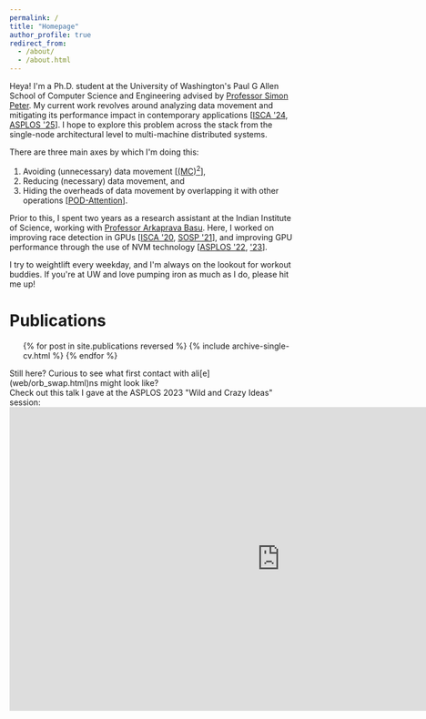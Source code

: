```yaml
---
permalink: /
title: "Homepage"
author_profile: true
redirect_from: 
  - /about/
  - /about.html
---
```


Heya! I'm a Ph.D. student at the University of Washington's Paul G Allen School of Computer Science and Engineering advised by [Professor Simon Peter](https://homes.cs.washington.edu/~simpeter/). 
My current work revolves around analyzing data movement and mitigating its performance impact in contemporary applications [[ISCA '24](/publication/ISCA24-MCSquare), [ASPLOS '25](/publication/ASPLOS25-POD-Attention)]. 
I hope to explore this problem across the stack from the single-node architectural level to multi-machine distributed systems.

There are three main axes by which I'm doing this:     
1) Avoiding (unnecessary) data movement [[(MC)<sup>2</sup>](/publication/ISCA24-MCSquare)],     
2) Reducing (necessary) data movement, and     
3) Hiding the overheads of data movement by overlapping it with other operations [[POD-Attention](/publication/ASPLOS25-POD-Attention)].


Prior to this, I spent two years as a research assistant at the Indian Institute of Science, working with [Professor Arkaprava Basu](https://www.csa.iisc.ac.in/~arkapravab/). Here, I worked on improving race detection in GPUs [[ISCA '20](https://dl.acm.org/doi/10.1109/ISCA45697.2020.00088), [SOSP '21](https://dl.acm.org/doi/10.1145/3477132.3483545)], and improving GPU performance through the use of NVM technology [[ASPLOS '22](https://dl.acm.org/doi/abs/10.1145/3503222.3507758), ['23](https://dl.acm.org/doi/10.1145/3575693.3575749)].

I try to weightlift every weekday, and I'm always on the lookout for workout buddies. If you're at UW and love pumping iron as much as I do, please hit me up!

Publications
======
  <ul>{% for post in site.publications reversed %}
    {% include archive-single-cv.html %}
  {% endfor %}</ul>

<p class="divider__line"></p>
Still here? 
Curious to see what first contact with ali[e](web/orb_swap.html)ns might look like? <br>
Check out this talk I gave at the ASPLOS 2023 "Wild and Crazy Ideas" session:
<iframe width="950" height="534" src="https://www.youtube.com/embed/U4_0PmbEYSY" title="[ASPLOS 2023 WACI] Herding LLaMaS: Using LLMs as an OS Module" frameborder="0" allow="accelerometer; autoplay; clipboard-write; encrypted-media; gyroscope; picture-in-picture; web-share" allowfullscreen></iframe>